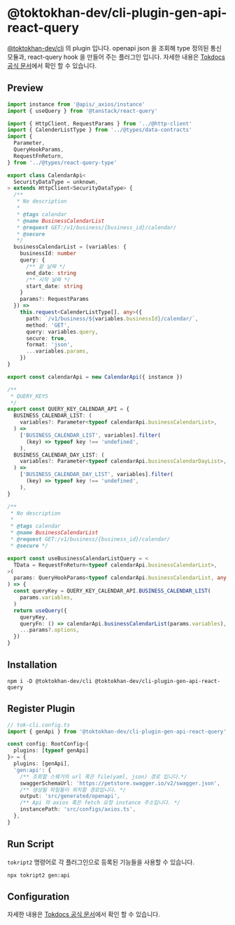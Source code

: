 # @toktokhan-dev/cli-plugin-gen-api-react-query

[@toktokhan-dev/cli](../../cli/README.md) 의 plugin 입니다.
openapi json 을 조회해 type 정의된 통신 모듈과, react-query hook 을 만들어 주는 플러그인 입니다. 자세한 내용은 [Tokdocs 공식 문서](https://toktokhan-dev-docs.vercel.app/docs/docs/tokript/Offical%20Plugins/gen-api-react-query)에서 확인 할 수 있습니다.

## Preview

```ts
import instance from '@apis/_axios/instance'
import { useQuery } from '@tanstack/react-query'

import { HttpClient, RequestParams } from '../@http-client'
import { CalenderListType } from '../@types/data-contracts'
import {
  Parameter,
  QueryHookParams,
  RequestFnReturn,
} from '../@types/react-query-type'

export class CalendarApi<
  SecurityDataType = unknown,
> extends HttpClient<SecurityDataType> {
  /**
   * No description
   *
   * @tags calendar
   * @name BusinessCalendarList
   * @request GET:/v1/business/{business_id}/calendar/
   * @secure
   */
  businessCalendarList = (variables: {
    businessId: number
    query: {
      /** 끝 날짜 */
      end_date: string
      /** 시작 날짜 */
      start_date: string
    }
    params?: RequestParams
  }) =>
    this.request<CalenderListType[], any>({
      path: `/v1/business/${variables.businessId}/calendar/`,
      method: 'GET',
      query: variables.query,
      secure: true,
      format: 'json',
      ...variables.params,
    })
}

export const calendarApi = new CalendarApi({ instance })

/**
 * QUERY_KEYS
 */
export const QUERY_KEY_CALENDAR_API = {
  BUSINESS_CALENDAR_LIST: (
    variables?: Parameter<typeof calendarApi.businessCalendarList>,
  ) =>
    ['BUSINESS_CALENDAR_LIST', variables].filter(
      (key) => typeof key !== 'undefined',
    ),
  BUSINESS_CALENDAR_DAY_LIST: (
    variables?: Parameter<typeof calendarApi.businessCalendarDayList>,
  ) =>
    ['BUSINESS_CALENDAR_DAY_LIST', variables].filter(
      (key) => typeof key !== 'undefined',
    ),
}

/**
 * No description
 *
 * @tags calendar
 * @name BusinessCalendarList
 * @request GET:/v1/business/{business_id}/calendar/
 * @secure */

export const useBusinessCalendarListQuery = <
  TData = RequestFnReturn<typeof calendarApi.businessCalendarList>,
>(
  params: QueryHookParams<typeof calendarApi.businessCalendarList, any, TData>,
) => {
  const queryKey = QUERY_KEY_CALENDAR_API.BUSINESS_CALENDAR_LIST(
    params.variables,
  )
  return useQuery({
    queryKey,
    queryFn: () => calendarApi.businessCalendarList(params.variables),
    ...params?.options,
  })
}
```

## Installation

```
npm i -D @toktokhan-dev/cli @toktokhan-dev/cli-plugin-gen-api-react-query
```

## Register Plugin

```ts
// tok-cli.config.ts
import { genApi } from '@toktokhan-dev/cli-plugin-gen-api-react-query'

const config: RootConfig<{
  plugins: [typeof genApi]
}> = {
  plugins: [genApi],
  'gen:api': {
    /** 조회할 스웨거의 url 혹은 file(yaml, json) 경로 입니다.*/
    swaggerSchemaUrl: 'https://petstore.swagger.io/v2/swagger.json',
    /** 생성될 파일들이 위치할 경로입니다. */
    output: 'src/generated/openapi',
    /** Api 의 axios 혹은 fetch 요청 instance 주소입니다. */
    instancePath: 'src/configs/axios.ts',
  },
}
```

## Run Script

`tokript2` 명령어로 각 플러그인으로 등록된 기능들을 사용할 수 있습니다.

```
npx tokript2 gen:api
```

## Configuration

자세한 내용은 [Tokdocs 공식 문서](https://toktokhan-dev-docs.vercel.app/docs/docs/tokript/Offical%20Plugins/gen-api-react-query)에서 확인 할 수 있습니다.
